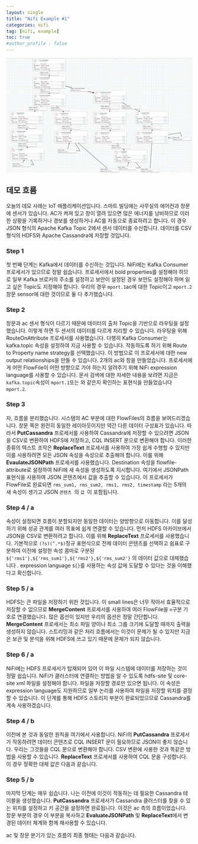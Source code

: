 ```yaml
---
layout: single
title: "Nifi Example #1"
categories: nifi
tag: [nifi, example]
toc: true
#author_profile : false
---
```




<img src="../images/2022-07-23-nifi-example_1/nifi-sample_1.png" alt="Process" style="zoom:150%;" />



## 데모 흐름

오늘의 데모 사례는 IoT 애플리케이션입니다. 스마트 빌딩에는 사무실의 에어컨과 창문에 센서가 있습니다. AC가 켜져 있고 창이 열려 있으면 많은 에너지를 낭비하므로 이러한 상황을 기록하거나 경보를 생성하거나 AC를 자동으로 종료하려고 합니다. 이 경우 JSON 형식의 Apache Kafka Topic 2에서 센서 데이터를 수신합니다. 데이터를 CSV 형식의 HDFS와 Apache Cassandra에 저장할 것입니다.

### Step 1

첫 번째 단계는 Kafka에서 데이터를 수신하는 것입니다. NiFi에는 Kafka Consumer 프로세서가 있으므로 정말 쉽습니다.
프로세서에서 bold properties를 설정해야 하므로 일부 Kafka 브로커의 주소를 설정하고 보안이 설정된 경우 보안도 설정해야 하며 읽고 싶은 Topic도 지정해야 합니다. 우리의 경우 `mport.1`ac에 대한 Topic이고 `mport.2` 창문 sensor에 대한 것이므로 둘 다 추가했습니다.

### Step 2

창문과 ac 센서 형식이 다르기 때문에 데이터의 출처 Topic을 기반으로 라우팅을 설정했습니다. 이렇게 하면 두 센서의 데이터를 다르게 처리할 수 있습니다. 라우팅을 위해 RouteOnAttribute 프로세서를 사용했습니다.
다행히 Kafka Consumer는 kafka.topic 속성을 설정하여 지금 사용할 수 있습니다. 작동하도록 하기 위해 Route to Property name strategy를 선택했습니다. 이 방법으로 이 프로세서에 대한 new output relationships을 만들 수 있습니다. 2개의 ac와 창을 만들었습니다. 프로세서에게 어떤 FlowFile이 어떤 방향으로 가야 하는지 알려주기 위해 NiFi expression language를 사용할 수 있습니다. 문서 검색에 대한 자세한 내용을 보려면 지금은 `kafka.topic`속성이 `mport.1`또는 와 같은지 확인하는 표현식을 만들었습니다 `mport.2`.

### Step 3

자, 흐름을 분리했습니다. 시스템의 AC 부분에 대한 FlowFiles의 흐름을 보여드리겠습니다. 창문 쪽은 완전히 동일한 레이아웃이지만 약간 다른 데이터 구성표가 있습니다.
따라서 **PutCassandra** 프로세서를 사용하여 Cassandra에 저장할 수 있으려면 JSON을 CSV로 변환하여 HDFS에 저장하고, CQL INSERT 문으로 변환해야 합니다. 이러한 종류의 텍스트 조작은 **ReplaceText** 프로세서를 사용하여 가장 쉽게 수행할 수 있지만 이를 사용하려면 모든 JSON 속성을 속성으로 추출해야 합니다. 이를 위해 **EvaulateJSONPath** 프로세서를 사용했습니다.
Destination 속성을 flowfile-attribute로 설정하여 NiFi에 새 속성을 생성하도록 지시합니다. 여기에서 JSONPath 표현식을 사용하여 JSON 콘텐츠에서 값을 추출할 수 있습니다. 이 프로세서가 FlowFile로 완료되면 `rms_sum1, rms_sum2, rms1, rms2, timestamp` 라는 5개의 새 속성이 생기고 JSON ``콘텐츠 ``의 ``값 ``이 포함됩니다.

### Step 4 / a

속성이 설정되면 흐름이 분할되지만 동일한 데이터는 양방향으로 이동합니다. 이를 달성하기 위해 성공 관계를 여러 목표에 쉽게 연결할 수 있습니다. 먼저 HDFS 아카이브에서 JSON을 CSV로 변환하려고 합니다. 이를 위해 **ReplaceText** 프로세서를 사용했습니다.
기본적으로 `(?s)(^.*$)`정규 표현식으로 전체 데이터 콘텐츠를 선택하고 쉼표로 구분하여 이전에 설정한 속성 콤마로 구분된 `${'rms1'},${'rms_sum1'},${'rms2'},${'rms_sum2'}` 의 데이터 값으로 대체했습니다 .  expression language `${}`를 사용하는 속성 값에 도달할 수 있다는 것을 이해했다고 확신합니다.

### Step 5 / a

HDFS는 큰 파일을 저장하기 위한 것입니다. 이 small lines은 너무 작아서 효율적으로 저장할 수 없으므로 **MergeContent** 프로세서를 사용하여 여러 FlowFile을 `n`구분 기호로 연결했습니다.
많은 옵션이 있지만 우리의 옵션은 정말 간단합니다. **MergeContent** 프로세서는 최소 파일 양이나 최소 그룹 크기에 도달할 때까지 출력을 생성하지 않습니다. 스트리밍과 같은 처리 흐름에서는 이것이 문제가 될 수 있지만 지금은 보관 및 분석을 위해 HDFS에 쓰고 있기 때문에 문제가 되지 않습니다.

### Step 6 / a

NiFi에는 HDFS 프로세서가 탑재되어 있어 이 파일 시스템에 데이터를 저장하는 것이 정말 쉽습니다. NiFi가 클러스터에 연결하는 방법을 알 수 있도록 hdfs-site 및 core-site xml 파일을 설정해야 합니다. 파일을 저장할 경로만 있으면 됩니다. 이 속성은 expression language도 지원하므로 일부 논리를 사용하여 파일을 저장할 위치를 결정할 수 있습니다.
이 단계를 통해 HDFS 스토리지 부분이 완료되었으므로 Cassandra를 계속 사용하겠습니다.

### Step 4 / b

이전에 본 것과 동일한 원칙을 여기에서 사용합니다. NiFi의 **PutCassandra** 프로세서가 작동하려면 데이터 콘텐츠로 CQL INSERT 문이 필요하므로 JSON이 좋지 않습니다. 우리는 그것들을 CQL 문으로 변환해야 합니다. CSV 변환에 사용한 것과 똑같은 방법을 사용할 수 있습니다.
**ReplaceText** 프로세서를 사용하여 CQL 문을 구성합니다. 이 경우 정확한 대체 값은 다음과 같습니다.

### Step 5 / b

마지막 단계는 매우 쉽습니다. 나는 이전에 이것이 작동하는 데 필요한 Cassandra 테이블을 생성했습니다. **PutCassandra** 프로세서가 Cassandra 클러스터를 찾을 수 있는 위치를 설정하고 키 공간을 설정하면 완료됩니다.
이것은 ac 측의 흐름이었습니다. 창문 부분의 경우 이 부분을 복사하고 **EvaluateJSONPath** 및 **ReplaceText**에서 변경된 데이터 체계와 함께 재사용할 수 있습니다.

ac 및 창문 분기가 있는 흐름의 최종 형태는 다음과 같습니다.
